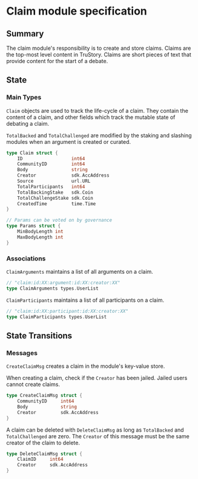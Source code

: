 # Claim module specification

## Summary

The claim module's responsibility is to create and store claims. Claims are the top-most level content in TruStory. Claims are short pieces of text that provide content for the start of a debate.

## State

### Main Types

`Claim` objects are used to track the life-cycle of a claim. They contain the content of a claim, and other fields which track the mutable state of debating a claim.

`TotalBacked` and `TotalChallenged` are modified by the staking and slashing modules when an argument is created or curated.

```go
type Claim struct {
    ID                  int64
    CommunityID         int64
    Body                string
    Creator             sdk.AccAddress
    Source              url.URL
    TotalParticipants   int64
    TotalBackingStake   sdk.Coin
    TotalChallengeStake sdk.Coin
    CreatedTime         time.Time
}

// Params can be voted on by governance
type Params struct {
    MinBodyLength int
    MaxBodyLength int
}
```

### Associations

`ClaimArguments` maintains a list of all arguments on a claim.

```go
// "claim:id:XX:argument:id:XX:creator:XX"
type ClaimArguments types.UserList
```

`ClaimParticipants` maintains a list of all participants on a claim.

```go
// "claim:id:XX:participant:id:XX:creator:XX"
type ClaimParticipants types.UserList
```

## State Transitions
### Messages

`CreateClaimMsg` creates a claim in the module's key-value store. 

When creating a claim, check if the `Creator` has been jailed. Jailed users cannot create claims.

```go
type CreateClaimMsg struct {
    CommunityID     int64
    Body            string
    Creator         sdk.AccAddress
}
```

A claim can be deleted with `DeleteClaimMsg` as long as `TotalBacked` and `TotalChallenged` are zero. The `Creator` of this message must be the same creator of the claim to delete.

```go
type DeleteClaimMsg struct {
    ClaimID     int64
    Creator     sdk.AccAddress
}
```
